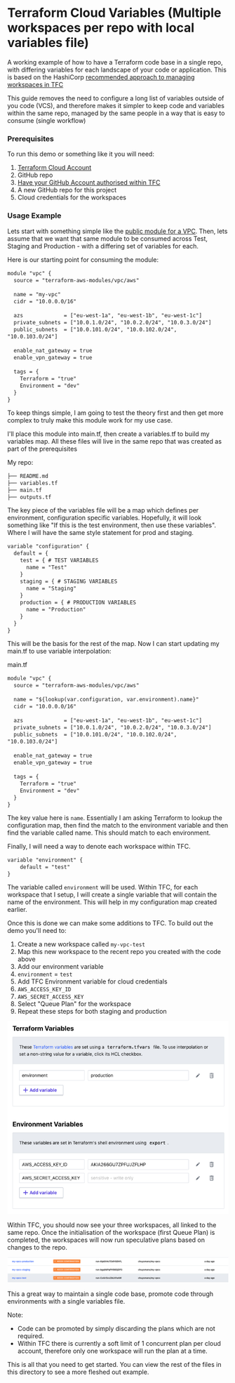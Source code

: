 # Terraform Cloud Variables (Multiple workspaces per repo with local variables file)
A working example of how to have a Terraform code base in a single repo, with differing variables for each landscape of your code or application. This is based on the HashiCorp [recommended approach to managing workspaces in TFC](https://www.terraform.io/docs/cloud/workspaces/repo-structure.html#structuring-repos-for-multiple-environments_)

This guide removes the need to configure a long list of variables outside of you code (VCS), and therefore makes it simpler to keep code and variables within the same repo, managed by the same people in a way that is easy to consume (single workflow)

### Prerequisites
To run this demo or something like it you will need:

1. [Terraform Cloud Account](https://app.terraform.io)
1. GitHub repo
1. [Have your GitHub Account authorised within TFC](https://www.terraform.io/docs/cloud/vcs/github.html)
1. A new GitHub repo for this project
1. Cloud credentials for the workspaces

### Usage Example

Lets start with something simple like the [public module for a VPC](https://github.com/terraform-aws-modules/terraform-aws-vpc).
Then, lets assume that we want that same module to be consumed across Test, Staging and Production - with a differing set of variables for each.


Here is our starting point for consuming the module:
```
module "vpc" {
  source = "terraform-aws-modules/vpc/aws"

  name = "my-vpc"
  cidr = "10.0.0.0/16"

  azs             = ["eu-west-1a", "eu-west-1b", "eu-west-1c"]
  private_subnets = ["10.0.1.0/24", "10.0.2.0/24", "10.0.3.0/24"]
  public_subnets  = ["10.0.101.0/24", "10.0.102.0/24", "10.0.103.0/24"]

  enable_nat_gateway = true
  enable_vpn_gateway = true

  tags = {
    Terraform = "true"
    Environment = "dev"
  }
}
```

To keep things simple, I am going to test the theory first and then get more complex to truly make this module work for my use case.

I'll place this module into main.tf, then create a variables.tf to build my variables map. All these files will live in the same repo that was created as part of the prerequisites

My repo:

```
├── README.md
├── variables.tf
├── main.tf
├── outputs.tf
```

The key piece of the variables file will be a map which defines per environment, configuration specific variables. Hopefully, it will look something like "If this is the test environment, then use these variables". Where I will have the same style statement for prod and staging.

```
variable "configuration" {
  default = {
    test = { # TEST VARIABLES
      name = "Test"
    }
    staging = { # STAGING VARIABLES
      name = "Staging"
    }
    production = { # PRODUCTION VARIABLES
      name = "Production"
    }
  }
}
```

This will be the basis for the rest of the map. Now I can start updating my main.tf to use variable interpolation:

main.tf
```
module "vpc" {
  source = "terraform-aws-modules/vpc/aws"

  name = "${lookup(var.configuration, var.environment).name}"
  cidr = "10.0.0.0/16"

  azs             = ["eu-west-1a", "eu-west-1b", "eu-west-1c"]
  private_subnets = ["10.0.1.0/24", "10.0.2.0/24", "10.0.3.0/24"]
  public_subnets  = ["10.0.101.0/24", "10.0.102.0/24", "10.0.103.0/24"]

  enable_nat_gateway = true
  enable_vpn_gateway = true

  tags = {
    Terraform = "true"
    Environment = "dev"
  }
}
```
The key value here is `name`. Essentially I am asking Terraform to lookup the configuration map, then find the match to the environment variable and then find the variable called name. This should match to each environment.

Finally, I will need a way to denote each workspace within TFC.

```
variable "environment" {
    default = "test"
}
```

The variable called `environment` will be used. Within TFC, for each workspace that I setup, I will create a single variable that will contain the name of the environment. This will help in my configuration map created earlier.

Once this is done we can make some additions to TFC. To build out the demo you'll need to:

1. Create a new workspace called `my-vpc-test`
1. Map this new workspace to the recent repo you created with the code above
1. Add our environment variable
  1. `environment` = `test`
1. Add TFC Environment variable for cloud credentials
  1. `AWS_ACCESS_KEY_ID`
  1. `AWS_SECRET_ACCESS_KEY`
1. Select "Queue Plan" for the workspace
1. Repeat these steps for both staging and production

![alt text](images/prod.workspace.variables.png "Prod Workspace Variables")


Within TFC, you should now see your three workspaces, all linked to the same repo. Once the initialisation of the workspace (first Queue Plan) is completed, the workspaces will now run speculative plans based on changes to the repo.

![alt text](images/my.workspaces.png "My Workspaces")

This a great way to maintain a single code base, promote code through environments with a single variables file.

Note:
* Code can be promoted by simply discarding the plans which are not required.
* Within TFC there is currently a soft limit of 1 concurrent plan per cloud account, therefore only one workspace will run the plan at a time.


This is all that you need to get started. You can view the rest of the files in this directory to see a more fleshed out example.

